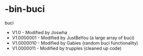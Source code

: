 # -bin-buci
buci
* V1.0 - Modified by Joswha
* V1.0000001 - Modified by JustBeYou (a large array of buci)
* V1.0000010 - Modified by Gabies (random buci functionality)
* V1.0000011 - Modified by trupples (cleaned up code)
